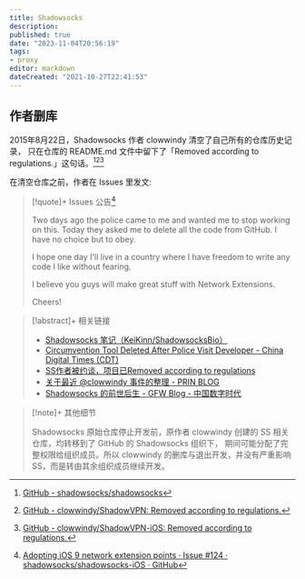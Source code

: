 ```yaml
---
title: Shadowsocks
description:
published: true
date: "2023-11-04T20:56:19"
tags:
- proxy
editor: markdown
dateCreated: "2021-10-27T22:41:53"
---
```


## 作者删库

2015年8月22日，Shadowsocks 作者 clowwindy 清空了自己所有的仓库历史记录，
只在仓库的 README.md 文件中留下了「Removed according to regulations.」这句话。[^clr][^clr_2][^clr_3]

[^clr]: [GitHub - shadowsocks/shadowsocks](https://web.archive.org/web/20211016182935/https://github.com/shadowsocks/shadowsocks)

[^clr_2]: [GitHub - clowwindy/ShadowVPN: Removed according to regulations.](https://web.archive.org/web/20210125042808/https://github.com/clowwindy/ShadowVPN)
[^clr_3]: [GitHub - clowwindy/ShadowVPN-iOS: Removed according to regulations.](https://web.archive.org/web/20201224085422/https://github.com/clowwindy/ShadowVPN-iOS)

在清空仓库之前，作者在 Issues 里发文:

> [!quote]+ Issues 公告[^124]
>
> Two days ago the police came to me and wanted me to stop working on this. Today they asked me to delete all the code
> from GitHub. I have no choice but to obey.
>
> I hope one day I'll live in a country where I have freedom to write any code I like without fearing.
>
> I believe you guys will make great stuff with Network Extensions.
>
> Cheers!

[^124]: [Adopting iOS 9 network extension points · Issue #124 · shadowsocks/shadowsocks-iOS · GitHub](https://web.archive.org/web/20150822042959/https://github.com/shadowsocks/shadowsocks-iOS/issues/124#issuecomment-133630294)

<!--
[remove · shadowsocks/shadowsocks@938bba3 · GitHub](https://web.archive.org/web/20200928040938/https://github.com/shadowsocks/shadowsocks/commit/938bba32a4008bdde9c064dda6a0597987ddef54)
-->

> [!abstract]+ 相关链接
>
> +   [Shadowsocks 笔记（KeiKinn/ShadowsocksBio）](https://github.com/KeiKinn/ShadowsocksBio)
> +   [Circumvention Tool Deleted After Police Visit Developer - China Digital Times (CDT)](https://web.archive.org/web/20150826060429/http://chinadigitaltimes.net/2015/08/circumvention-tool-deleted-after-police-visit-developer/)
> +   [SS作者被约谈，项目已Removed according to regulations](https://web.archive.org/web/20190907070114/http://bangumi.tv/group/topic/311628)
> +   [关于最近 @clowwindy 事件的整理 - PRIN BLOG](https://web.archive.org/web/20201128070624/https://printempw.github.io/about-clowwindy-archive/)
> +   [Shadowsocks 的前世后生 - GFW Blog - 中国数字时代](https://chinadigitaltimes.net/chinese/539262.html)

> [!note]+ 其他细节
>
> Shadowsocks 原始仓库停止开发前，原作者 clowwindy 创建的 SS 相关仓库，均转移到了 GitHub 的 Shadowsocks 组织下，
> 期间可能分配了完整权限给组织成员。所以 clowwindy 的删库与退出开发，并没有严重影响 SS，而是转由其余组织成员继续开发。
